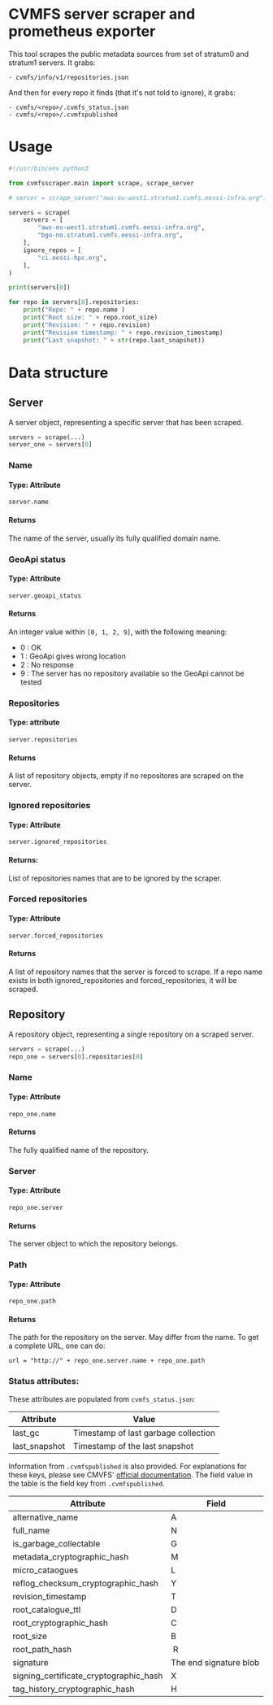 # CVMFS server scraper and prometheus exporter

This tool scrapes the public metadata sources from set of stratum0 and stratum1 servers. It grabs:

    - cvmfs/info/v1/repositories.json 

And then for every repo it finds (that it's not told to ignore), it grabs:

    - cvmfs/<repo>/.cvmfs_status.json
    - cvmfs/<repo>/.cvmfspublished

# Usage

````python
#!/usr/bin/env python3

from cvmfsscraper.main import scrape, scrape_server

# server = scrape_server("aws-eu-west1.stratum1.cvmfs.eessi-infra.org")

servers = scrape(
    servers = [
        "aws-eu-west1.stratum1.cvmfs.eessi-infra.org",
        "bgo-no.stratum1.cvmfs.eessi-infra.org",
    ],
    ignore_repos = [
        "ci.eessi-hpc.org",
    ],
)

print(servers[0])

for repo in servers[0].repositories:
    print("Repo: " + repo.name )
    print("Root size: " + repo.root_size)
    print("Revision: " + repo.revision)
    print("Revision timestamp: " + repo.revision_timestamp)
    print("Last snapshot: " + str(repo.last_snapshot))
````

# Data structure

## Server 

A server object, representing a specific server that has been scraped.

````python
servers = scrape(...)
server_one = servers[0]
````

### Name
 
#### Type: Attribute

`server.name`

#### Returns

The name of the server, usually its fully qualified domain name.


### GeoApi status

#### Type: Attribute

`server.geoapi_status`

#### Returns

An integer value within `[0, 1, 2, 9]`, with the following meaning:

- 0 : OK
- 1 : GeoApi gives wrong location
- 2 : No response
- 9 : The server has no repository available so the GeoApi cannot be tested

### Repositories 

#### Type: attribute

`server.repositories`

#### Returns
A list of repository objects, empty if no repositores are scraped on the server.

### Ignored repositories

#### Type: Attribute

`server.ignored_repositories`

#### Returns:

List of repositories names that are to be ignored by the scraper.

### Forced repositories

#### Type: Attribute

`server.forced_repositories`

#### Returns

A list of repository names that the server is forced to scrape. If a repo name exists in both ignored_repositories and forced_repositories, it will be scraped.

## Repository

A repository object, representing a single repository on a scraped server.

````python
servers = scrape(...)
repo_one = servers[0].repositories[0]
````

### Name

#### Type: Attribute

`repo_one.name`

#### Returns

The fully qualified name of the repository.

### Server

#### Type: Attribute

`repo_one.server`

#### Returns

The server object to which the repository belongs.


### Path

#### Type: Attribute

`repo_one.path`

#### Returns

The path for the repository on the server. May differ from the name. To get a complete URL, one can do:

`url = "http://" + repo_one.server.name + repo_one.path`

### Status attributes:

These attributes are populated from `cvmfs_status.json`:

| Attribute | Value |
| --- | --- |
| last_gc | Timestamp of last garbage collection |
| last_snapshot | Timestamp of the last snapshot |

Information from `.cvmfspublished` is also provided. For explanations for these keys, please see CMVFS' [official documentation](https://cvmfs.readthedocs.io/en/stable/cpt-details.html). The field value in the table is the field key from `.cvmfspublished`.

| Attribute | Field |
| --- | --- |
| alternative_name | A |
| full_name | N |
| is_garbage_collectable | G |
| metadata_cryptographic_hash | M |
| micro_cataogues | L |
| reflog_checksum_cryptographic_hash | Y |
| revision_timestamp | T |
| root_catalogue_ttl | D |
| root_cryptographic_hash | C |
| root_size | B |
| root_path_hash | R |
| signature | The end signature blob |
| signing_certificate_cryptographic_hash | X |
| tag_history_cryptographic_hash | H |
